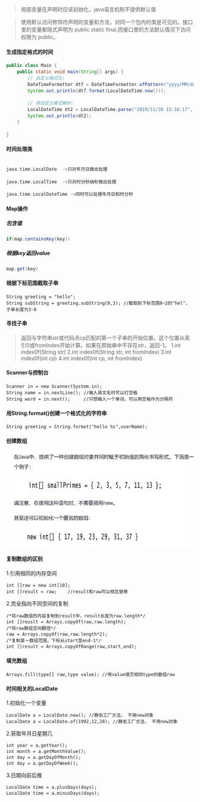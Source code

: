 >  局部变量在声明时应该初始化，java语言机制不提供默认值

> 使用默认访问修饰符声明的变量和方法，对同一个包内的类是可见的。接口里的变量都隐式声明为 public static final,而接口里的方法默认情况下访问权限为 public。

#### 生成指定格式的时间

```java
public class Main {
    public static void main(String[] args) {
        // 自定义格式化:
        DateTimeFormatter dtf = DateTimeFormatter.ofPattern("yyyy/MM/dd HH:mm:ss");
        System.out.println(dtf.format(LocalDateTime.now()));

        // 用自定义格式解析:
        LocalDateTime dt2 = LocalDateTime.parse("2019/11/30 15:16:17", dtf);
        System.out.println(dt2);
    }

}
```

#### 时间处理类

```c

java.time.LocalDate  ->只对年月日做出处理

java.time.LocalTime  ->只对时分秒纳秒做出处理

java.time.LocalDateTime ->同时可以处理年月日和时分秒
```

#### Map操作

##### 包含值

```java
if(map.containsKey(key))
```

##### 根据key返回value

```java
map.get(key)
```

#### 根据下标范围截取子串
```
String greeting = "hello";
String subString = greeting.subString(0,3); //截取到下标范围0~2的"hel"，子串长度为3-0
```

#### 寻找子串
> 返回与字符串str或代码点cp匹配的第一个子串的开始位置。这个位置从索引0或fromIndex开始计算。如果在原始串中不存在str，返回-1。
1.int index0f(String str)
2.int index0f(String str, int fromIndex)
3.int index0f(int cp)
4.int index0f(int cp, int fromIndex)

#### Scanner与控制台
```
Scanner in = new Scanner(System.in);
String name = in.nextLine(); //输入英文名时可以打空格
String word = in.next();     //只想输入一个单词，可以用空格作为分隔符
```
#### 用String.format()创建一个格式化的字符串
```
String greeting = String.format("hello %s",userName);
```
#### 创建数组
![](https://raw.githubusercontent.com/XiYuXu/MyPictures/master/20230912225625.png)



#### 复制数组的区别
1.引用相同的内存空间
```
int []raw = new int[10];
int []result = raw;    //result和raw可以相互替换
```
2.完全指向不同空间的复制
```
/*将raw数组的内容复制到result中，result长度为raw.length*/
int []reuslt = Arrays.copyOf(raw,raw.length);
/*将raw数组空间翻倍*/
raw = Arrays.copyOf(raw,raw.length*2);
/*复制某一数组范围，下标从start至end-1*/
int []result = Arrays.copyOfRange(raw,start,end);
```

#### 填充数组
```
Arrays.fill(type[] raw,type value); //用value填充相同type的数组raw
```

#### 时间相关的LocalDate
1.初始化一个变量
```
LocalDate a = LocalDate.now(); //静态工厂方法， 不用new对象
LocalDate a = LocalDate.of(1992,12,28); //静态工厂方法， 不用new对象
```
2.获取年月日星期几
```
int year = a.getYear();
int month = a.getMonthValue();
int day = a.getDayOfMonth();
int day = a.getDayOfWeek();
```
3.日期向前后推
```
LocalDate time = a.plusDays(days);
LocalDate time = a.minusDays(days);
```
